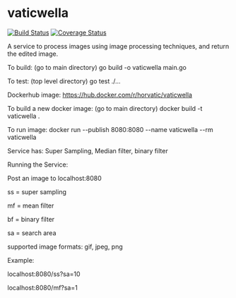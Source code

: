 # vaticwella
[![Build Status](https://travis-ci.org/horvatic/vaticwella.svg?branch=master)](https://travis-ci.org/horvatic/vaticwella) 
[![Coverage Status](https://coveralls.io/repos/github/horvatic/vaticwella/badge.svg?branch=master)](https://coveralls.io/github/horvatic/vaticwella?branch=master)

A service to process images using image processing techniques, and return the edited image.

To build: (go to main directory) go build -o vaticwella main.go

To test: (top level directory) go test ./...

Dockerhub image:
https://hub.docker.com/r/horvatic/vaticwella

To build a new docker image:
(go to main directory) docker build -t vaticwella .

To run image:
docker run --publish 8080:8080 --name vaticwella --rm vaticwella

Service has: 
	Super Sampling,	Median filter, binary filter

Running the Service:

Post an image to localhost:8080

ss = super sampling

mf = mean filter

bf = binary filter

sa = search area

supported image formats: gif, jpeg, png

Example: 

localhost:8080/ss?sa=10

localhost:8080/mf?sa=1

